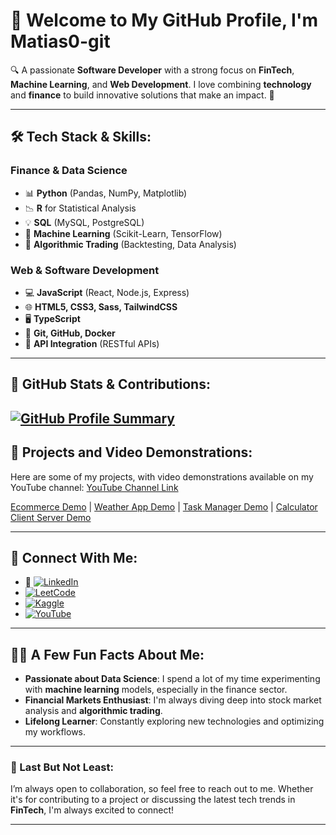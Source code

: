 # 👋 Welcome to My GitHub Profile, I'm **Matias0-git**

🔍 A passionate **Software Developer** with a strong focus on **FinTech**, **Machine Learning**, and **Web Development**. I love combining **technology** and **finance** to build innovative solutions that make an impact. 🚀

---

## 🛠️ Tech Stack & Skills:
 
 ### **Finance & Data Science**  
 - 📊 **Python** (Pandas, NumPy, Matplotlib)
 - 📉 **R** for Statistical Analysis
 - 💡 **SQL** (MySQL, PostgreSQL)
 - 🔮 **Machine Learning** (Scikit-Learn, TensorFlow)
 - 💼 **Algorithmic Trading** (Backtesting, Data Analysis)
 
 ### **Web & Software Development**
 - 💻 **JavaScript** (React, Node.js, Express)
 - 🌐 **HTML5, CSS3, Sass, TailwindCSS**
 - 🖥️ **TypeScript**
 - 🔧 **Git, GitHub, Docker**
 - 🧩 **API Integration** (RESTful APIs)

---

## 🌟 GitHub Stats & Contributions:
[![GitHub Profile Summary](https://github-profile-summary-cards.vercel.app/api/cards/profile-details?username=Matias0-git&theme=radical)](https://github.com/Matias0-git)
---

## 🚀 Projects and Video Demonstrations:

Here are some of my projects, with video demonstrations available on my YouTube channel: [YouTube Channel Link](https://www.youtube.com/@MatiasMenaDaDalt-y2t)
<p>
  <a href="https://www.youtube.com/watch?v=79w1P6Xk-Xg">Ecommerce Demo</a> |
  <a href="https://www.youtube.com/watch?v=9jDNSBL8nzQ">Weather App Demo</a> |
  <a href="https://www.youtube.com/watch?v=0dmcyogcAnk">Task Manager Demo</a> |
  <a href="https://www.youtube.com/watch?v=ywydyklG1fY">Calculator Client Server Demo</a>
</p>

---

## 🔗 Connect With Me:

- 💼 [![LinkedIn](https://img.shields.io/badge/LinkedIn-blue?style=flat&logo=linkedin&logoColor=white)](https://www.linkedin.com/in/matias-mena-da-dalt-984a19240)
- [![LeetCode](https://img.shields.io/badge/LeetCode-Profile-blue?style=flat&logo=leetcode)](https://leetcode.com/matias80/)
- [![Kaggle](https://img.shields.io/badge/Kaggle-Profile-blue?style=flat&logo=kaggle)](https://www.kaggle.com/matiasmenadadalt)
- [![YouTube](https://img.shields.io/badge/YouTube-Channel-red?style=flat&logo=youtube&logoColor=white)](https://www.youtube.com/@MatiasMenaDaDalt-y2t)

---

## 🧑‍💻 A Few Fun Facts About Me:
- **Passionate about Data Science**: I spend a lot of my time experimenting with **machine learning** models, especially in the finance sector.
- **Financial Markets Enthusiast**: I'm always diving deep into stock market analysis and **algorithmic trading**.
- **Lifelong Learner**: Constantly exploring new technologies and optimizing my workflows.

---

### 📍 Last But Not Least:

I’m always open to collaboration, so feel free to reach out to me. Whether it's for contributing to a project or discussing the latest tech trends in **FinTech**, I'm always excited to connect!

---
